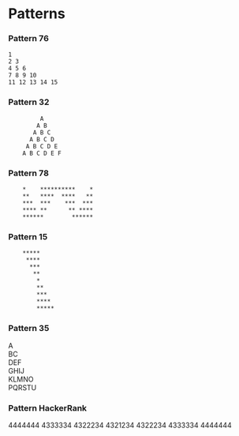 # Patterns


### Pattern 76 
	1 
	2 3 
	4 5 6 
	7 8 9 10 
	11 12 13 14 15
  


###  Pattern 32
		 
		     A 
		    A B 
		   A B C 
		  A B C D 
		 A B C D E 
		A B C D E F 
 
 ###  Pattern 78

		*    **********    *
		**   ****  ****   **
		***  ***    ***  ***
		**** **      ** ****
		******        ******

### Pattern 15
 		*****    
		 ****    
		  ***    
		   **    
		    *    
		    **   
		    ***  
		    **** 
		    *****


### Pattern 35
  
A       
BC       
DEF  
GHIJ      
KLMNO      
PQRSTU  

### Pattern HackerRank
4444444 
4333334 
4322234 
4321234 
4322234 
4333334 
4444444 

